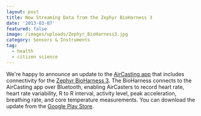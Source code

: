 ```yaml
---
layout: post
title: Now Streaming Data from the Zephyr BioHarness 3
date: '2013-03-07'
featured: false
image: /images/uploads/Zephyr_BioHarness3.jpg
category: Sensors & Instruments
tag:
  - health
  - citizen science
---
```

<p>We're happy to announce an update to the <a href="https://play.google.com/store/apps/details?id=pl.llp.aircasting&amp;hl=en" target="_blank">AirCasting app</a> that includes connectivity for the <a href="http://www.zephyr-technology.com/products/bioharness-3/" target="_blank">Zephyr BioHarness 3</a>. The BioHarness connects to the AirCasting app over Bluetooth, enabling AirCasters to record heart rate, heart rate variability, R to R interval, activity level, peak acceleration, breathing rate, and core temperature measurements. You can download the update from the <a href="https://play.google.com/store/apps/details?id=pl.llp.aircasting&amp;hl=en" target="_blank">Google Play Store</a>.</p>
